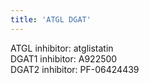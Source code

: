 ```yaml
---
title: 'ATGL DGAT'
---
```


ATGL inhibitor: atglistatin  
DGAT1 inhibitor: A922500  
DGAT2 inhibitor: PF-06424439  